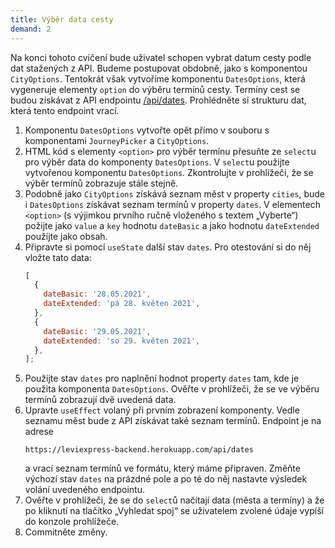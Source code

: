 ```yaml
---
title: Výběr data cesty
demand: 2
---
```


Na konci tohoto cvičení bude uživatel schopen vybrat datum cesty podle dat stažených z API. Budeme postupovat obdobně, jako s komponentou `CityOptions`. Tentokrát však vytvoříme komponentu `DatesOptions`, která vygeneruje elementy `option` do výběru termínů cesty. Termíny cest se budou získávat z API endpointu [/api/dates](https://leviexpress-backend.herokuapp.com/api/dates). Prohlédněte si strukturu dat, která tento endpoint vrací.

1. Komponentu `DatesOptions` vytvořte opět přímo v souboru s komponentami `JourneyPicker` a `CityOptions`.
1. HTML kód s elementy `<option>` pro výběr termínu přesuňte ze `select`u pro výběr data do komponenty `DatesOptions`. V `select`u použijte vytvořenou komponentu `DatesOptions`. Zkontrolujte v prohlížeči, že se výběr termínů zobrazuje stále stejně.
1. Podobně jako `CityOptions` získává seznam měst v property `cities`, bude i `DatesOptions` získávat seznam termínů v property `dates`. V elementech `<option>` (s výjimkou prvního ručně vloženého s textem „Vyberte“) požijte jako `value` a `key` hodnotu `dateBasic` a jako hodnotu `dateExtended` použíjte jako obsah.
1. Připravte si pomocí `useState` další stav `dates`. Pro otestování si do něj vložte tato data: 
   ```js
   [
     {
       dateBasic: '28.05.2021',
       dateExtended: 'pá 28. květen 2021',
     },
     {
       dateBasic: '29.05.2021',
       dateExtended: 'so 29. květen 2021',
     },
   ];
   ```
1. Použijte stav `dates` pro naplnění hodnot property `dates` tam, kde je použita komponenta `DatesOptions`. Ověřte v prohlížeči, že se ve výběru termínů zobrazují dvě uvedená data.
1. Upravte `useEffect` volaný při prvním zobrazení komponenty. Vedle seznamu měst bude z API získávat také seznam termínů. Endpoint je na adrese
   ```
   https://leviexpress-backend.herokuapp.com/api/dates
   ```
   a vrací seznam termínů ve formátu, který máme připraven. Změňte výchozí stav `dates` na prázdné pole a po té do něj nastavte výsledek volání uvedeného endpointu.
1. Ověřte v prohlížeči, že se do `select`ů načítají data (města a termíny) a že po kliknutí na tlačítko „Vyhledat spoj“ se uživatelem zvolené údaje vypíší do konzole prohlížeče.
1. Commitněte změny.
